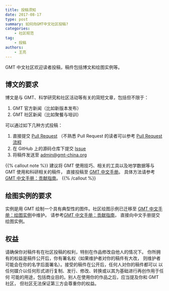 ```yaml
---
title: 投稿须知
date: 2017-08-17
type: post
summary: 如何向GMT中文社区投稿?
categories:
    - 社区规范
tag:
    - 投稿
authors:
    - 王亮
---
```


GMT 中文社区欢迎读者投稿，稿件包括博文和绘图实例等。

## 博文的要求

博文是与 GMT、科学研究和社区活动等有关的简短文章，包括但不限于：

1. GMT 官方新闻（比如新版本发布）
2. GMT 社区新闻（比如聚餐与培训）

可以通过如下几种方式投稿：

1. 直接提交 [Pull Request](https://github.com/gmt-china/gmt-china.org/pulls)
   （不熟悉 Pull Request 的读者可以参考 [Pull Request 流程](https://seismo-learn.org/contributing/pull-request/)
2. 在 GitHub 上的源码仓库下提交 [Issue](https://github.com/gmt-china/gmt-china.org/issues)
3. 将稿件发送至 [admin@gmt-china.org](mailto:admin@gmt-china.org)

{{% callout note %}}
建议将 GMT 使用技巧、相关的工具以及地学数据等与 GMT 使用和科研相关的稿件，
直接投稿至 [GMT 中文手册](https://docs.gmt-china.org/latest/)。
具体方法请参考[GMT 中文手册：贡献指南](https://docs.gmt-china.org/latest/contributing/)。
{{% /callout %}}

## 绘图实例的要求

实例是用 GMT 绘制一个具有典型性的图件。社区绘图示例已迁移至
[GMT 中文手册：绘图实例](https://docs.gmt-china.org/latest/gallery/)中维护。
请参考[GMT 中文手册：贡献指南](https://docs.gmt-china.org/latest/contributing/)，
直接向中文手册提交绘图实例。

## 权益

请确保你对稿件有在社区投稿的权利，特别在作品修改自他人的情况下。
你所拥有的权益是稿件公开后，你有署名权（如果维护者对你的稿件有大改，
则维护者可能会在你的名字后面署名）。接受的稿件在公开后，任何人对你的稿件都可以
以任何媒介以任何形式进行复制、发行、修改、转换或以其为基础进行再创作用于任何
可能的用途，包括商业目的。别人在使用你的作品之后，应当提及你和 GMT 社区，
但社区无法保证第三方会尊重你的权益。
